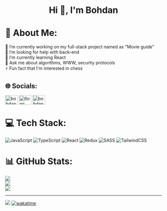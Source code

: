 <h1 align="center">Hi 👋, I'm Bohdan</h1>

# 💫 About Me:
🔭 I’m currently working on my full-stack project named as "Movie guide"<br>🤝 I’m looking for help with back-end<br>🌱 I’m currently learning React<br>💬 Ask me about algorithms, WWW, security protocols<br>⚡ Fun fact that I'm interested in chess


## 🌐 Socials:
<p align="left">
<a href="https://www.linkedin.com/in/bohdan-hrabovetskyi-9994a126b/" target="blank"><img align="center" src="https://raw.githubusercontent.com/rahuldkjain/github-profile-readme-generator/master/src/images/icons/Social/linked-in-alt.svg" alt="bohdan hrabovetskyi" height="30" width="40" /></a>
<a href="https://www.facebook.com/profile.php?id=100009295568899" target="blank"><img align="center" src="https://raw.githubusercontent.com/rahuldkjain/github-profile-readme-generator/master/src/images/icons/Social/facebook.svg" alt="бодя грабовецкий" height="30" width="40" /></a>
<a href="https://instagram.com/bohdan_nelo" target="blank"><img align="center" src="https://raw.githubusercontent.com/rahuldkjain/github-profile-readme-generator/master/src/images/icons/Social/instagram.svg" alt="bohdan_nelo" height="30" width="40" /></a>
</p>

# 💻 Tech Stack:
![JavaScript](https://img.shields.io/badge/javascript-%23323330.svg?style=for-the-badge&logo=javascript&logoColor=%23F7DF1E) ![TypeScript](https://img.shields.io/badge/typescript-%23007ACC.svg?style=for-the-badge&logo=typescript&logoColor=white) ![React](https://img.shields.io/badge/react-%2320232a.svg?style=for-the-badge&logo=react&logoColor=%2361DAFB) ![Redux](https://img.shields.io/badge/redux-%23593d88.svg?style=for-the-badge&logo=redux&logoColor=white) ![SASS](https://img.shields.io/badge/SASS-hotpink.svg?style=for-the-badge&logo=SASS&logoColor=white) ![TailwindCSS](https://img.shields.io/badge/tailwindcss-%2338B2AC.svg?style=for-the-badge&logo=tailwind-css&logoColor=white)
# 📊 GitHub Stats:
![](https://github-readme-stats.vercel.app/api?username=Trust60&theme=react&hide_border=false&include_all_commits=false&count_private=false)<br/>
![](https://github-readme-streak-stats.herokuapp.com/?user=Trust60&theme=react&hide_border=false)<br/>
![](https://github-readme-stats.vercel.app/api/top-langs/?username=Trust60&theme=react&hide_border=false&include_all_commits=false&count_private=false&layout=compact)


---
[![](https://visitcount.itsvg.in/api?id=Trust60&icon=0&color=6)](https://visitcount.itsvg.in)
[![wakatime](https://wakatime.com/badge/user/d8d175b8-4d2e-43f4-952e-6e961835d62b.svg)](https://wakatime.com/@d8d175b8-4d2e-43f4-952e-6e961835d62b)

<!-- Proudly created with GPRM ( https://gprm.itsvg.in ) -->
